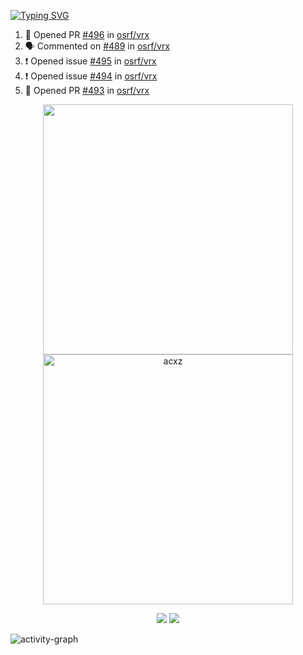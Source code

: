 [![Typing SVG](https://readme-typing-svg.herokuapp.com?size=16&color=AFFFA3&multiline=true&height=75&lines=contributing+to+robotics%2Faerospace%2Fml%2Fgpu+software;packaging+it+for+archlinux;ricer)](https://git.io/typing-svg)

<!--START_SECTION:activity-->
1. 💪 Opened PR [#496](https://github.com/osrf/vrx/pull/496) in [osrf/vrx](https://github.com/osrf/vrx)
2. 🗣 Commented on [#489](https://github.com/osrf/vrx/issues/489) in [osrf/vrx](https://github.com/osrf/vrx)
3. ❗️ Opened issue [#495](https://github.com/osrf/vrx/issues/495) in [osrf/vrx](https://github.com/osrf/vrx)
4. ❗️ Opened issue [#494](https://github.com/osrf/vrx/issues/494) in [osrf/vrx](https://github.com/osrf/vrx)
5. 💪 Opened PR [#493](https://github.com/osrf/vrx/pull/493) in [osrf/vrx](https://github.com/osrf/vrx)
<!--END_SECTION:activity-->

<p align="center">
  <img width="400em" src=https://github-readme-stats.vercel.app/api?username=acxz&include_all_commits=true&show_icons=true />
  <img width="400em" src="https://github-readme-streak-stats.herokuapp.com/?user=acxz&" alt="acxz" />
</p>

<p align="center">
  <img src=https://github-readme-stats.vercel.app/api/top-langs/?username=acxz&layout=compact />
  <img src=https://github-profile-trophy.vercel.app/?username=acxz&row=2&column=4 />
</p>

![activity-graph](https://activity-graph.herokuapp.com/graph?username=acxz&theme=aqua)
